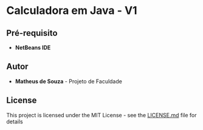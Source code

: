 # Calculadora em Java - V1

## Pré-requisito

* **NetBeans IDE** 

## Autor

* **Matheus de Souza** - Projeto de Faculdade

## License

This project is licensed under the MIT License - see the [LICENSE.md](LICENSE.md) file for details

